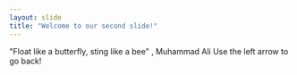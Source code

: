 ```yaml
---
layout: slide
title: "Welcome to our second slide!"
---
```

"Float like a butterfly, sting like a bee" , Muhammad Ali
Use the left arrow to go back!
